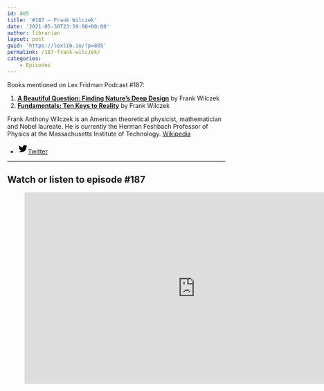 ```yaml
---
id: 805
title: '#187 – Frank Wilczek'
date: '2021-05-30T23:59:00+00:00'
author: librarian
layout: post
guid: 'https://lexlib.io/?p=805'
permalink: /187-frank-wilczek/
categories:
    - Episodes
---
```


Books mentioned on Lex Fridman Podcast #187:

1. **[A Beautiful Question: Finding Nature’s Deep Design](https://amzn.to/3YBVF8M)** by Frank Wilczek
2. [**Fundamentals: Ten Keys to Reality**](https://amzn.to/3HSlc7I) by Frank Wilczek

Frank Anthony Wilczek is an American theoretical physicist, mathematician and Nobel laureate. He is currently the Herman Feshbach Professor of Physics at the Massachusetts Institute of Technology. [Wikipedia](https://en.wikipedia.org/wiki/Frank_Wilczek)

- [<svg aria-hidden="true" focusable="false" height="24" version="1.1" viewbox="0 0 24 24" width="24" xmlns="http://www.w3.org/2000/svg"><path d="M22.23,5.924c-0.736,0.326-1.527,0.547-2.357,0.646c0.847-0.508,1.498-1.312,1.804-2.27 c-0.793,0.47-1.671,0.812-2.606,0.996C18.324,4.498,17.257,4,16.077,4c-2.266,0-4.103,1.837-4.103,4.103 c0,0.322,0.036,0.635,0.106,0.935C8.67,8.867,5.647,7.234,3.623,4.751C3.27,5.357,3.067,6.062,3.067,6.814 c0,1.424,0.724,2.679,1.825,3.415c-0.673-0.021-1.305-0.206-1.859-0.513c0,0.017,0,0.034,0,0.052c0,1.988,1.414,3.647,3.292,4.023 c-0.344,0.094-0.707,0.144-1.081,0.144c-0.264,0-0.521-0.026-0.772-0.074c0.522,1.63,2.038,2.816,3.833,2.85 c-1.404,1.1-3.174,1.756-5.096,1.756c-0.331,0-0.658-0.019-0.979-0.057c1.816,1.164,3.973,1.843,6.29,1.843 c7.547,0,11.675-6.252,11.675-11.675c0-0.178-0.004-0.355-0.012-0.531C20.985,7.47,21.68,6.747,22.23,5.924z"></path></svg><span class="wp-block-social-link-label screen-reader-text">Twitter</span>](https://twitter.com/frankwilczek)

- - - - - -

## Watch or listen to episode #187

<figure class="wp-block-embed is-type-video is-provider-youtube wp-block-embed-youtube wp-embed-aspect-16-9 wp-has-aspect-ratio"><div class="wp-block-embed__wrapper"><iframe allow="accelerometer; autoplay; clipboard-write; encrypted-media; gyroscope; picture-in-picture" allowfullscreen="" frameborder="0" height="443" loading="lazy" src="https://www.youtube.com/embed/LDTe8uFqbws?feature=oembed" title="Frank Wilczek: Physics of Quarks, Dark Matter, Complexity, Life & Aliens | Lex Fridman Podcast #187" width="788"></iframe></div></figure>
